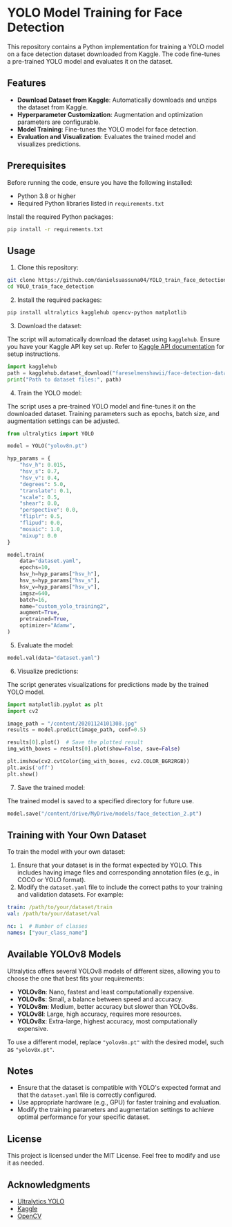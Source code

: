 # YOLO Model Training for Face Detection

This repository contains a Python implementation for training a YOLO model on a face detection dataset downloaded from Kaggle. The code fine-tunes a pre-trained YOLO model and evaluates it on the dataset.

## Features
- **Download Dataset from Kaggle**: Automatically downloads and unzips the dataset from Kaggle.
- **Hyperparameter Customization**: Augmentation and optimization parameters are configurable.
- **Model Training**: Fine-tunes the YOLO model for face detection.
- **Evaluation and Visualization**: Evaluates the trained model and visualizes predictions.

## Prerequisites

Before running the code, ensure you have the following installed:

- Python 3.8 or higher
- Required Python libraries listed in `requirements.txt`

Install the required Python packages:

```bash
pip install -r requirements.txt
```

## Usage

1. Clone this repository:

```bash
git clone https://github.com/danielsuassuna04/YOLO_train_face_detection.git
cd YOLO_train_face_detection
```

2. Install the required packages:

```bash
pip install ultralytics kagglehub opencv-python matplotlib
```

3. Download the dataset:

The script will automatically download the dataset using `kagglehub`. Ensure you have your Kaggle API key set up. Refer to [Kaggle API documentation](https://www.kaggle.com/docs/api) for setup instructions.

```python
import kagglehub
path = kagglehub.dataset_download("fareselmenshawii/face-detection-dataset")
print("Path to dataset files:", path)
```

4. Train the YOLO model:

The script uses a pre-trained YOLO model and fine-tunes it on the downloaded dataset. Training parameters such as epochs, batch size, and augmentation settings can be adjusted.

```python
from ultralytics import YOLO

model = YOLO("yolov8n.pt")

hyp_params = {
    "hsv_h": 0.015,
    "hsv_s": 0.7,
    "hsv_v": 0.4,
    "degrees": 5.0,
    "translate": 0.1,
    "scale": 0.5,
    "shear": 0.0,
    "perspective": 0.0,
    "fliplr": 0.5,
    "flipud": 0.0,
    "mosaic": 1.0,
    "mixup": 0.0
}

model.train(
    data="dataset.yaml",
    epochs=10,
    hsv_h=hyp_params["hsv_h"],
    hsv_s=hyp_params["hsv_s"],
    hsv_v=hyp_params["hsv_v"],
    imgsz=640,
    batch=16,
    name="custom_yolo_training2",
    augment=True,
    pretrained=True,
    optimizer="Adamw",
)
```

5. Evaluate the model:

```python
model.val(data="dataset.yaml")
```

6. Visualize predictions:

The script generates visualizations for predictions made by the trained YOLO model.

```python
import matplotlib.pyplot as plt
import cv2

image_path = "/content/20201124101308.jpg"
results = model.predict(image_path, conf=0.5)

results[0].plot()  # Save the plotted result
img_with_boxes = results[0].plot(show=False, save=False)

plt.imshow(cv2.cvtColor(img_with_boxes, cv2.COLOR_BGR2RGB))
plt.axis('off')
plt.show()
```

7. Save the trained model:

The trained model is saved to a specified directory for future use.

```python
model.save("/content/drive/MyDrive/models/face_detection_2.pt")
```

## Training with Your Own Dataset

To train the model with your own dataset:
1. Ensure that your dataset is in the format expected by YOLO. This includes having image files and corresponding annotation files (e.g., in COCO or YOLO format).
2. Modify the `dataset.yaml` file to include the correct paths to your training and validation datasets. For example:

```yaml
train: /path/to/your/dataset/train
val: /path/to/your/dataset/val

nc: 1  # Number of classes
names: ["your_class_name"]
```

## Available YOLOv8 Models

Ultralytics offers several YOLOv8 models of different sizes, allowing you to choose the one that best fits your requirements:

- **YOLOv8n**: Nano, fastest and least computationally expensive.
- **YOLOv8s**: Small, a balance between speed and accuracy.
- **YOLOv8m**: Medium, better accuracy but slower than YOLOv8s.
- **YOLOv8l**: Large, high accuracy, requires more resources.
- **YOLOv8x**: Extra-large, highest accuracy, most computationally expensive.

To use a different model, replace `"yolov8n.pt"` with the desired model, such as `"yolov8x.pt"`.

## Notes
- Ensure that the dataset is compatible with YOLO's expected format and that the `dataset.yaml` file is correctly configured.
- Use appropriate hardware (e.g., GPU) for faster training and evaluation.
- Modify the training parameters and augmentation settings to achieve optimal performance for your specific dataset.

## License
This project is licensed under the MIT License. Feel free to modify and use it as needed.

## Acknowledgments
- [Ultralytics YOLO](https://github.com/ultralytics/ultralytics)
- [Kaggle](https://www.kaggle.com/)
- [OpenCV](https://opencv.org/)

